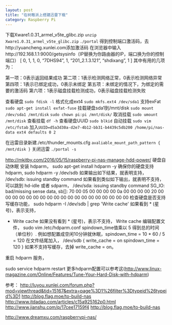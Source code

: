 ```yaml
---
layout: post
title: "在树莓派上搭建迅雷下载"
category: Raspberry Pi
---
```


下载Xware1.0.31_armel_v5te_glibc.zip
`unzip Xware1.0.31_armel_v5te_glibc.zip`
`./portal`
得到控制端口激活码，去http://yuancheng.xunlei.com添加激活码
在浏览器中输入http://192.168.1.1:9000/getsysinfo（IP替换为你路由器的IP，端口换为你的控制端口）
[ 0, 1, 1, 0, “7DHS94”, 1, “201_2.1.3.121”, “shdixang”, 1 ]
其中有用的几项为：

第一项：0表示返回结果成功
第二项：1表示检测网络正常，0表示检测网络异常
第四项：1表示已绑定成功，0表示未绑定
第五项：未绑定的情况下，为绑定的需要的激活码
第六项：1表示磁盘挂载检测成功，0表示磁盘挂载检测失败

查看硬盘
`sudo fdisk -l`
格式化成ext4
`sudo mkfs.ext4 /dev/sda1`
支持exFat
`sudo apt-get install exfat-fuse`
挂载硬盘sda1到/mnt/disk
`sudo mount /dev/sda1 /mnt/disk`
`sudo chown pi:pi /mnt/disk/`
取消挂载
`sudo umount /mnt/disk`
查看挂载
`df -h`
查看硬盘UUID
`sudo blkid`
自动挂载
`sudo vim /etc/fstab`
加入`UUID=d5a3d30a-d2e7-4b12-bb31-b4439c5db200 /home/pi/nas-data ext4 defaults 0 2`

在迅雷目录新建./etc/thunder_mounts.cfg
`
avaliable_mount_path_pattern
{
/mnt/disk
}
`
关闭迅雷
`./portal -s`

http://mkitby.com/2016/05/15/raspberry-pi-nas-manage-hdd-power/
硬盘自动休眠
安装 hdparm，
sudo apt-get install hdparm -y
确保你的硬盘支持hdparm,
sudo hdparm -y /dev/sdb
如果输出如下结果，就表明支持，
/dev/sdb:
 issuing standby command
如果看到类似如下输出，就表明不支持，可以跳到 hd-idle 或者 sdparm，
/dev/sda:
 issuing standby command
SG_IO: bad/missing sense data, sb[]:  70 00 05 00 00 00 00 0a 00 00 00 00 20 00 00 00 00 00 00 00 00 00 00 00 00 00 00 00 00 00 00 00
检查硬盘是否支持写缓存功能，
sudo hdparm -I /dev/sdb | grep 'Write cache'
如果看到 * (星号)，表示支持，
*    Write cache
如果没有看到 * (星号)，表示不支持，
Write cache
编辑配置文件，
sudo vim /etc/hdparm.conf
spindown_time值乘以 5 得到总的时间（单位秒）. 例如想配置成空闲10分钟就休眠，spindown_time = 10 * 60 / 5 = 120
在文件结尾加入，
/dev/sdb {
write_cache = on
spindown_time = 120
}
如果不支持写缓存，去掉 write_cache = on。

重启 hdparm 服务，

sudo service hdparm restart
更多hdparm配置可以参考这(http://www.linux-magazine.com/Online/Features/Tune-Your-Hard-Disk-with-hdparm)


参考：
http://luyou.xunlei.com/forum.php?mod=viewthread&tid=15167&extra=page%3D1%26filter%3Dtypeid%26typeid%3D1
http://blog.flag.moe/to-build-nas
http://www.itdadao.com/articles/c15a925162p0.html
http://www.jianshu.com/p/17cee17159f4
http://blog.flag.moe/to-build-nas

http://www.dreamxu.com/raspberrypi-nas/
